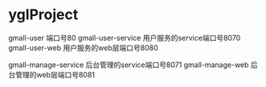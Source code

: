 # yglProject

gmall-user  端口号80
gmall-user-service 用户服务的service端口号8070
gmall-user-web 用户服务的web层端口号8080

gmall-manage-service 后台管理的service端口号8071
gmall-manage-web 后台管理的web层端口号8081

